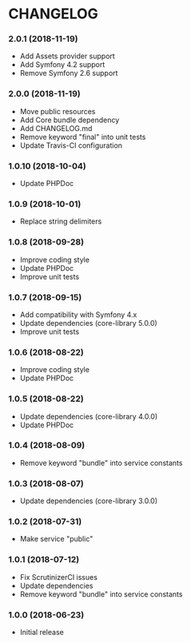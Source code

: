 CHANGELOG
=========

### 2.0.1 (2018-11-19)

- Add Assets provider support
- Add Symfony 4.2 support
- Remove Symfony 2.6 support

### 2.0.0 (2018-11-19)

- Move public resources
- Add Core bundle dependency
- Add CHANGELOG.md
- Remove keyword "final" into unit tests
- Update Travis-CI configuration

### 1.0.10 (2018-10-04)

- Update PHPDoc

### 1.0.9 (2018-10-01)

- Replace string delimiters

### 1.0.8 (2018-09-28)

- Improve coding style
- Update PHPDoc
- Improve unit tests

### 1.0.7 (2018-09-15)

- Add compatibility with Symfony 4.x
- Update dependencies (core-library 5.0.0)
- Improve unit tests

### 1.0.6 (2018-08-22)

- Improve coding style
- Update PHPDoc

### 1.0.5 (2018-08-22)

- Update dependencies (core-library 4.0.0)
- Update PHPDoc

### 1.0.4 (2018-08-09)

- Remove keyword "bundle" into service constants

### 1.0.3 (2018-08-07)

- Update dependencies (core-library 3.0.0)

### 1.0.2 (2018-07-31)

- Make service "public"

### 1.0.1 (2018-07-12)

- Fix ScrutinizerCI issues
- Update dependencies
- Remove keyword "bundle" into service constants

### 1.0.0 (2018-06-23)

- Initial release
